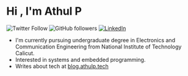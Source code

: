 # Hi , I'm Athul P
![Twitter Follow](https://img.shields.io/twitter/follow/athulp_?style=social) ![GitHub followers](https://img.shields.io/github/followers/athulp01?style=social)
<a href="https://www.linkedin.com/in/athulp01"><img src="https://img.shields.io/badge/LinkedIn--_.svg?style=social&logo=linkedin" alt="LinkedIn"></a>
* I'm currently pursuing undergraduate degree in Electronics and Communication Engineering from National Institute of Technology Calicut.
* Interested in systems and embedded programming.
* Writes about tech at [blog.athulp.tech](https://blog.athulp.tech)
